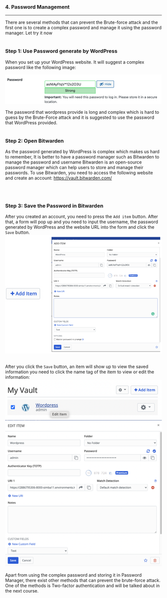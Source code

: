 ### **4. Password Management**

---
 There are several methods that can prevent the Brute-force attack and the first one is to create a complex password and manage it using the password manager. Let try it now 
<br></br>
### **Step 1: Use Password generate by WordPress**
 When you set up your WordPress website. It will suggest a complex password like the following image:

![Image](./assets/PasswordGen.png)

 The password that wordpress provide is long and complex which is hard to guess by the Brute-Force attack and it is suggested to use the password that WordPress provided.
<br></br>
### **Step 2: Open Bitwarden**
 As the password generated by WordPress is complex which makes us hard to remember, It is better to have a password manager such as Bitwarden to manage the password and username Bitwarden is an open-source password manager which can help users to store and manage their passwords. To use Bitwarden, you need to access the following website and create an account:
 https://vault.bitwarden.com/

<br></br>
### **Step 3: Save the Password in Bitwarden**
 After you created an account, you need to press the `Add item` button. After that, a form will pop up and you need to input the username, the password generated by WordPress and the website URL into the form and click the `Save` button.
![Image](./assets/BitwardenAddItem.png)
<br></br>

 After you click the `Save` button, an item will show up to view the saved information you need to click the name tag of the item to view or edit the information:
![Image](./assets/SavedItem.png)
![Image](./assets/SavedInfo.png)
<br></br>
 Apart from using the complex password and storing it in Password Manager, there exist other methods that can prevent the brute-force attack. One of the methods is Two-factor authentication and will be talked about in the next course.

